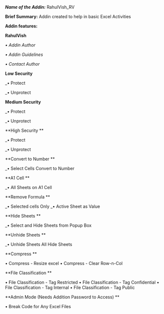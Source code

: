 ***Name of the Addin:*** RahulVish_RV

**Brief Summary:**
Addin created to help in basic Excel Activities

**Addin features:**

 **RahulVish**

  _• Addin Author_
  
  _• Addin Guidelines_
  
  _• Contact Author_  

 **Low Security**
 
  _• Protect
  
  _• Unprotect
  
 **Medium Security**
 
  _• Protect
  
  _• Unprotect
  
 **High Security **
 
  _• Protect
  
  _• Unprotect
  
 **Convert to Number **
 
  _• Select Cells Convert to Number
  
 **A1 Cell **
 
  _• All Sheets on A1 Cell
  
 **Remove Formula **
 
  _• Selected cells Only
  _• Active Sheet as Value
  
 **Hide Sheets **
 
  _• Select and Hide Sheets from Popup Box
  
 **Unhide Sheets **
 
  _• Unhide Sheets All Hide Sheets
  
 **Compress **
 
  • Compress - Resize excel
  • Compress - Clear Row-n-Col
  
 **File Classification **
 
  • File Classification - Tag Restricted
  • File Classification - Tag Confidential
  • File Classification - Tag Internal
  • File Classification - Tag Public
  
 **Admin Mode (Needs Addition Password to Access) **
 
  • Break Code for Any Excel Files






